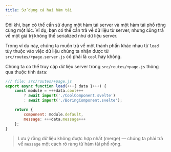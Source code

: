 ```yaml
---
title: Sử dụng cả hai hàm tải
---
```


Đôi khi, bạn có thể cần sử dụng một hàm tải server và một hàm tải phổ rộng cùng một lúc. Ví dụ, bạn có thể cần trả về dữ liệu từ server, nhưng cũng trả về một giá trị không thể serialized như dữ liệu server.

Trong ví dụ này, chúng ta muốn trả về một thành phần khác nhau từ `load` tùy thuộc vào việc dữ liệu chúng ta nhận được từ `src/routes/+page.server.js` có phải là `cool` hay không.

Chúng ta có thể truy cập dữ liệu server trong `src/routes/+page.js` thông qua thuộc tính `data`:

```js
/// file: src/routes/+page.js
export async function load(+++{ data }+++) {
	const module = +++data.cool+++
		? await import('./CoolComponent.svelte')
		: await import('./BoringComponent.svelte');

	return {
		component: module.default,
		message: +++data.message+++
	};
}
```

> Lưu ý rằng dữ liệu không được hợp nhất (merge) — chúng ta phải trả về `message` một cách rõ ràng từ hàm tải phổ rộng.
